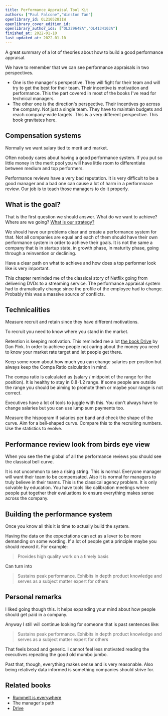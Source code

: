 ```yaml
---
title: Performance Appraisal Tool Kit
authors: ["Paul Falcone","Winston Tan"]
openlibrary_id: OL21052811W
openlibrary_cover_edition_id:
openlibrary_author_ids: ["OL229648A","OL4134103A"]
finished_at: 2022-01-10
last_updated_at: 2022-01-10
---
```


A great summary of a lot of theories about how to build a good performance appraisal.

We have to remember that we can see performance appraisals in two perspectives.

- One is the manager's perspective. They will fight for their team and will try to get the best for their team. Their incentive is motivation and performance. This the part covered in most of the books I've read for technical managers.
- The other one is the direction's perspective. Their incentives go across the company. Not just a single team. They have to maintain budgets and reach company-wide targets. This is a very different perspective. This book gravitates here.

## Compensation systems

Normally we want salary tied to merit and market.

Often nobody cares about having a good performance system. If you put so little money in the merit pool you will have little room to differentiate between medium and top performers.

Performance reviews have a very bad reputation. It is very difficult to be a good manager and a bad one can cause a lot of harm in a performnace review. Our job is to teach those managers to do it properly.

## What is the goal?

That is the first question we should answer. What do we want to achieve? Where are we going? [What is our strategy?](/books/good-strategy-bad-strategy.html)

We should have our problems clear and create a performance system for that. Not all companies are equal and each of them should have their own performance system in order to achieve their goals. It is not the same a company that is in startup state, in growth phase, in maturity phase, going through a reinvention or declining.

Have a clear path on what to achieve and how does a top performer look like is very important.

This chapter reminded me of the classical story of Netflix going from delivering DVDs to a streaming service. The performance appraisal system had to dramatically change since the profile of the employee had to change. Probably this was a massive source of conflicts.

## Technicalities

Measure recruit and retain since they have different motivations.

To recruit you need to know where you stand in the market.

Retention is keeping motivation. This reminded me a lot [the book Drive](/books/drive.html) by Dan Pink. In order to achieve people not caring about the money you need to know your market rate target and let people get there.

Keep some room about how much you can change salaries per position but always keep the Compa Ratio calculation in mind.

The compa ratio is calculated as (salary / midpoint of the range for the position). It is healthy to stay in 0.8-1.2 range. If some people are outside the range you should be aiming to promote them or maybe your range is not correct.

Executives have a lot of tools to juggle with this. You don't always have to change salaries but you can use lump sum payments too.

Measure the hispogram if salaries per band and check the shape of the curve. Aim for a bell-shaped curve. Compare this to the recruiting numbers. Use the statistics to evolve.

## Performance review look from birds eye view

When you see the the global of all the performance reviews you should see the classical bell curve.

It is not uncommon to see a rising string. This is normal. Everyone manager will want their team to be compensated. Also it is normal for managers to truly believe in their teams. This is the classical agency problem. It is only solvable by education. You have tools like calibration meetings where people put together their evaluations to ensure everything makes sense across the company.

## Building the performance system

Once you know all this it is time to actually build the system.

Having the data on the expectations can act as a lever to be more demanding on some wording. If a lot of people get a principle maybe you should reword it. For example:

> Provides high quality work on a timely basis

Can turn into

> Sustains peak performance. Exhibits in depth product knowledge and serves as a subject matter expert for others


## Personal remarks

I liked going though this. It helps expanding your mind about how people should get paid in a company.

Anyway I still will continue looking for someone that is past sentences like:

> Sustains peak performance. Exhibits in depth product knowledge and serves as a subject matter expert for others

That feels broad and generic. I cannot feel less motivated reading the executives repeating the good old mumbo jumbo.

Past that, though, everything makes sense and is very reasonable. Also being relatively data informed is something companies should strive for.

## Related books

* [Rummelt is everywhere](/books/good-strategy-bad-strategy.html)
* The manager's path
* [Drive](/books/drive.html)
